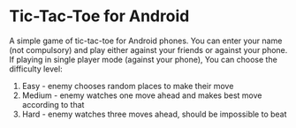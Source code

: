 # Tic-Tac-Toe for Android

A simple game of tic-tac-toe for Android phones. You can enter your name (not compulsory) and play either against your friends or against your phone. 
If playing in single player mode (against your phone), You can choose the difficulty level:
1) Easy - enemy chooses random places to make their move
2) Medium - enemy watches one move ahead and makes best move according to that  
3) Hard - enemy watches three moves ahead, should be impossible to beat
